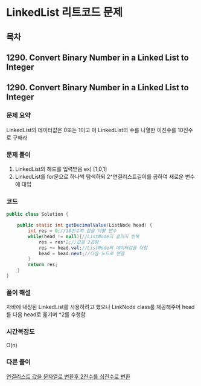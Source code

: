 # LinkedList 리트코드 문제

## 목차
## 1290. Convert Binary Number in a Linked List to Integer



## 1290. Convert Binary Number in a Linked List to Integer

### 문제 요약
LinkedList의 데이터값은 0또는 1이고 이 LinkedList의 수를 나열한 이진수를 10진수로 구해라

### 문제 풀이
1. LinkedList의 헤드를 입력받음 ex) [1,0,1]
2. LinkedList를 for문으로 하나씩 탐색하되 2^연결리스트길이를 곱하여 새로운 변수에 대입


### 코드
```java
public class Solution {

    public static int getDecimalValue(ListNode head) {
        int res = 0;//10진수의 값을 더할 변수
        while(head != null){//ListNode의 끝까지 반복
            res = res*2;//값을 2곱함
            res += head.val;//ListNode의 데이터값을 더함
            head = head.next;//다음 노드로 연결
        }
        return res;
    }
}
```

### 풀이 해설
자바에 내장된 LinkedList를 사용하려고 했으나 LinkNode class를 제공해주어 head를 다음 head로 옮기며 *2를 수행함

### 시간복잡도
O(n)

### 다른 풀이
[연결리스트 값을 문자열로 변환후 2진수를 십진수로 변환](https://jaime-note.tistory.com/168)